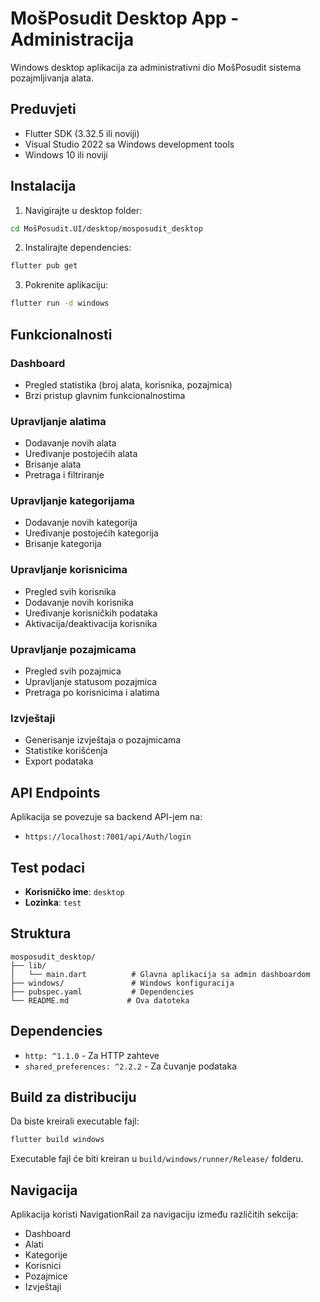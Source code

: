 # MošPosudit Desktop App - Administracija

Windows desktop aplikacija za administrativni dio MošPosudit sistema pozajmljivanja alata.

## Preduvjeti

- Flutter SDK (3.32.5 ili noviji)
- Visual Studio 2022 sa Windows development tools
- Windows 10 ili noviji

## Instalacija

1. Navigirajte u desktop folder:
```bash
cd MošPosudit.UI/desktop/mosposudit_desktop
```

2. Instalirajte dependencies:
```bash
flutter pub get
```

3. Pokrenite aplikaciju:
```bash
flutter run -d windows
```

## Funkcionalnosti

### Dashboard
- Pregled statistika (broj alata, korisnika, pozajmica)
- Brzi pristup glavnim funkcionalnostima

### Upravljanje alatima
- Dodavanje novih alata
- Uređivanje postojećih alata
- Brisanje alata
- Pretraga i filtriranje

### Upravljanje kategorijama
- Dodavanje novih kategorija
- Uređivanje postojećih kategorija
- Brisanje kategorija

### Upravljanje korisnicima
- Pregled svih korisnika
- Dodavanje novih korisnika
- Uređivanje korisničkih podataka
- Aktivacija/deaktivacija korisnika

### Upravljanje pozajmicama
- Pregled svih pozajmica
- Upravljanje statusom pozajmica
- Pretraga po korisnicima i alatima

### Izvještaji
- Generisanje izvještaja o pozajmicama
- Statistike korišćenja
- Export podataka

## API Endpoints

Aplikacija se povezuje sa backend API-jem na:
- `https://localhost:7001/api/Auth/login`

## Test podaci

- **Korisničko ime**: `desktop`
- **Lozinka**: `test`

## Struktura

```
mosposudit_desktop/
├── lib/
│   └── main.dart          # Glavna aplikacija sa admin dashboardom
├── windows/               # Windows konfiguracija
├── pubspec.yaml           # Dependencies
└── README.md             # Ova datoteka
```

## Dependencies

- `http: ^1.1.0` - Za HTTP zahteve
- `shared_preferences: ^2.2.2` - Za čuvanje podataka

## Build za distribuciju

Da biste kreirali executable fajl:

```bash
flutter build windows
```

Executable fajl će biti kreiran u `build/windows/runner/Release/` folderu.

## Navigacija

Aplikacija koristi NavigationRail za navigaciju između različitih sekcija:
- Dashboard
- Alati
- Kategorije
- Korisnici
- Pozajmice
- Izvještaji 